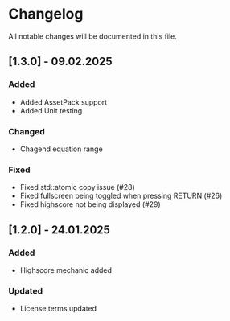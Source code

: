 # Changelog

All notable changes will be documented in this file.

## [1.3.0] - 09.02.2025

### Added

* Added AssetPack support
* Added Unit testing

### Changed

* Chagend equation range

### Fixed

* Fixed std::atomic copy issue (#28)
* Fixed fullscreen being toggled when pressing RETURN (#26)
* Fixed highscore not being displayed (#29)

## [1.2.0] - 24.01.2025

### Added

* Highscore mechanic added

### Updated

* License terms updated
